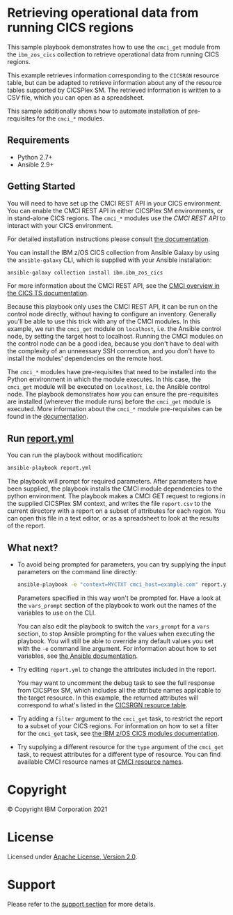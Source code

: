 # Retrieving operational data from running CICS regions

This sample playbook demonstrates how to use the `cmci_get` module from the
`ibm_zos_cics` collection to retrieve operational data from running CICS
regions.

This example retrieves information corresponding to the `CICSRGN`
resource table, but can be adapted to retrieve information about any of the
resource tables supported by CICSPlex SM. The retrieved information is written
to a CSV file, which you can open as a spreadsheet.

This sample additionally shows how to automate installation of pre-requisites
for the `cmci_*` modules.

## Requirements
   - Python 2.7+
   - Ansible 2.9+
   
## Getting Started

You will need to have set up the CMCI REST API in your CICS environment. You
can enable the CMCI REST API in either CICSPlex SM environments, or in
stand-alone CICS regions. The `cmci_*` modules use the *CMCI REST API* to
interact with your CICS environment.

For detailed installation instructions please consult
[the documentation](https://ibm.github.io/z_ansible_collections_doc/installation/installation.html).

You can install the IBM z/OS CICS collection from Ansible Galaxy by using the
`ansible-galaxy` CLI, which is supplied with your Ansible installation:

```bash
ansible-galaxy collection install ibm.ibm_zos_cics
```

For more information about the CMCI REST API, see the
[CMCI overview in the CICS TS documentation](https://www.ibm.com/support/knowledgecenter/SSGMCP_5.6.0/fundamentals/cpsm/cpsm-cmci-overview.html).

Because this playbook only uses the CMCI REST API, it can be run on the control node directly, without having to
configure an inventory. Generally you'll be able to use this trick with any of the CMCI modules. In this example, we
run the `cmci_get` module on `localhost`, i.e. the Ansible control node, by setting the target host to localhost.
Running the CMCI modules on the control node can be a good idea, because you don't have to deal with the complexity of
an unneessary SSH connection, and you don't have to install the modules' dependencies on the remote host.

The `cmci_*` modules have pre-requisites that need to be installed into the Python environment in which the module
executes.  In this case, the `cmci_get` module will be executed on `localhost`, i.e. the Ansible control
node.  The playbook demonstrates how you can ensure the pre-requisites are installed (wherever the module runs) before
the `cmci_get` module is executed.  More information about the `cmci_*` module pre-requisites can be found in the
[documentation](https://ibm.github.io/z_ansible_collections_doc/ibm_zos_cics/docs/source/requirements_managed.html).

## Run [report.yml](report.yml)

You can run the playbook without modification:
```bash
ansible-playbook report.yml
````

The playbook will prompt for required parameters. After parameters have been supplied, the playbook installs the
CMCI module dependencies to the python environment. The playbook makes a CMCI GET request to regions in the supplied
CICSPlex SM context, and writes the file `report.csv` to the current directory with a report on a subset of
attributes for each region. You can open this file in a text editor, or as a spreadsheet to look at
the results of the report.

## What next?

- To avoid being prompted for parameters, you can try supplying the input parameters on the command line directly:

  ```bash
  ansible-playbook -e "context=MYCTXT cmci_host=example.com" report.yml
  ```
  
  Parameters specified in this way won't be prompted for.  Have a look at the `vars_prompt` section of the playbook to
  work out the names of the variables to use on the CLI.

  You can also edit the playbook to switch the `vars_prompt` for a `vars` section, to stop Ansible prompting for the
  values when executing the playbook. You will still be able to override any default values you set with the `-e`
  command line argument. For information about how to set variables, see
  [the Ansible documentation](https://docs.ansible.com/ansible/latest/user_guide/playbooks_variables.html).

- Try editing `report.yml` to change the attributes included in the report.
  
  You may want to uncomment the debug task to see the full response from CICSPlex SM, which includes all the attribute
  names applicable to the target resource. In this example, the returned attributes will correspond to what's listed in the [CICSRGN resource table](https://www.ibm.com/support/knowledgecenter/en/SSGMCP_5.6.0/reference-cpsm-restables/cpsm-restables/CICSRGNtab.html). 
  
- Try adding a `filter` argument to the `cmci_get` task, to restrict the report to a subset of your CICS regions. For
  information on how to set a filter for the `cmci_get` task, see [the IBM z/OS CICS modules documentation](http://todo).
  
- Try supplying a different resource for the `type` argument of the `cmci_get` task, to request attributes for a different type of resource. You can find
  available CMCI resource names at
  [CMCI resource names](https://www.ibm.com/support/knowledgecenter/SSGMCP_5.6.0/reference-system-programming/cmci/clientapi_resources.html).

# Copyright

© Copyright IBM Corporation 2021

# License

Licensed under [Apache License, Version 2.0](https://opensource.org/licenses/Apache-2.0).

# Support

Please refer to the [support section](../../../README.md#support) for more
details.
